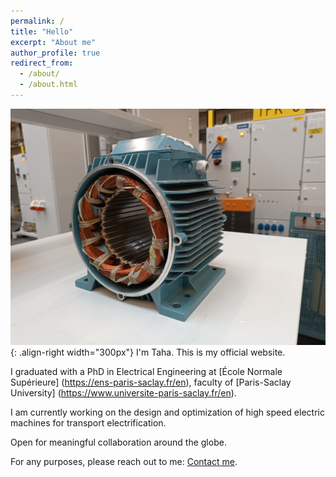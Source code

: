 ```yaml
---
permalink: /
title: "Hello"
excerpt: "About me"
author_profile: true
redirect_from: 
  - /about/
  - /about.html
---
```



![Illustration of electric machines](/images/homepage_electric_machines.png){: .align-right width="300px"}
I'm Taha. This is my official website.

I graduated with a PhD in Electrical Engineering at [École Normale Supérieure] (https://ens-paris-saclay.fr/en), faculty of [Paris-Saclay University] (https://www.universite-paris-saclay.fr/en).

I am currently working on the design and optimization of high speed electric machines for transport electrification.

Open for meaningful collaboration around the globe.

For any purposes, please reach out to me: <a href="mailto:taha.elhajji@gmail.com">Contact me</a>.

